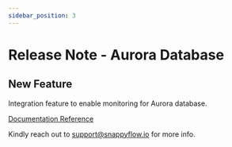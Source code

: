 ```yaml
---
sidebar_position: 3 
---
```

# Release Note - Aurora Database

## New Feature

Integration feature to enable monitoring for Aurora database.

[Documentation Reference](/docs/Integrations/auroraDB/overview)

Kindly reach out to [support@snappyflow.io](mailto:support@snappyflow.io) for more info.







